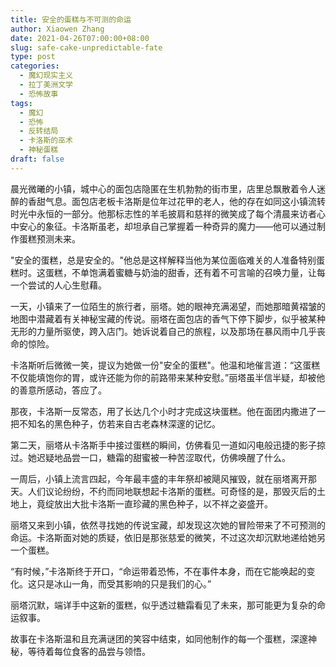 ```yaml
---
title: 安全的蛋糕与不可测的命运
author: Xiaowen Zhang
date: 2021-04-26T07:00:00+08:00
slug: safe-cake-unpredictable-fate
type: post
categories:
  - 魔幻现实主义
  - 拉丁美洲文学
  - 恐怖故事
tags:
  - 魔幻
  - 恐怖
  - 反转结局
  - 卡洛斯的巫术
  - 神秘蛋糕
draft: false
---
```


晨光微曦的小镇，城中心的面包店隐匿在生机勃勃的街市里，店里总飘散着令人迷醉的香甜气息。面包店老板卡洛斯是位年过花甲的老人，他的存在如同这小镇流转时光中永恒的一部分。他那标志性的羊毛披肩和慈祥的微笑成了每个清晨来访者心中安心的象征。卡洛斯虽老，却坦承自己掌握着一种奇异的魔力——他可以通过制作蛋糕预测未来。

"安全的蛋糕，总是安全的。"他总是这样解释当他为某位面临难关的人准备特别蛋糕时。这蛋糕，不单饱满着蜜糖与奶油的甜香，还有着不可言喻的召唤力量，让每一个尝试的人心生慰藉。

一天，小镇来了一位陌生的旅行者，丽塔。她的眼神充满渴望，而她那暗黄褶皱的地图中潜藏着有关神秘宝藏的传说。丽塔在面包店的香气下停下脚步，似乎被某种无形的力量所驱使，跨入店门。她诉说着自己的旅程，以及那场在暴风雨中几乎丧命的惊险。

卡洛斯听后微微一笑，提议为她做一份"安全的蛋糕"。他温和地催言道：“这蛋糕不仅能填饱你的胃，或许还能为你的前路带来某种安慰。”丽塔虽半信半疑，却被他的善意所感动，答应了。

那夜，卡洛斯一反常态，用了长达几个小时才完成这块蛋糕。他在面团内撒进了一把不知名的黑色种子，仿若来自古老森林深邃的记忆。

第二天，丽塔从卡洛斯手中接过蛋糕的瞬间，仿佛看见一道如闪电般迅捷的影子掠过。她迟疑地品尝一口，糖霜的甜蜜被一种苦涩取代，仿佛唤醒了什么。

一周后，小镇上流言四起，今年最丰盛的丰年祭却被飓风摧毁，就在丽塔离开那天。人们议论纷纷，不约而同地联想起卡洛斯的蛋糕。可奇怪的是，那毁灭后的土地上，竟绽放出大批卡洛斯一直珍藏的黑色种子，以不祥之姿盛开。

丽塔又来到小镇，依然寻找她的传说宝藏，却发现这次她的冒险带来了不可预测的命运。卡洛斯面对她的质疑，依旧是那张慈爱的微笑，不过这次却沉默地递给她另一个蛋糕。

“有时候，”卡洛斯终于开口，“命运带着恐怖，不在事件本身，而在它能唤起的变化。这只是冰山一角，而受其影响的只是我们的心。”

丽塔沉默，端详手中这新的蛋糕，似乎透过糖霜看见了未来，那可能更为复杂的命运叙事。

故事在卡洛斯温和且充满谜团的笑容中结束，如同他制作的每一个蛋糕，深邃神秘，等待着每位食客的品尝与领悟。